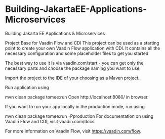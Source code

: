 # Building-JakartaEE-Applications-Microservices
Building Jakarta EE Applications &amp; Microservices

Project Base for Vaadin Flow and CDI
This project can be used as a starting point to create your own Vaadin Flow application with CDI. It contains all the necessary configuration and some placeholder files to get you started.

The best way to use it is via vaadin.com/start - you can get only the necessary parts and choose the package naming you want to use.

Import the project to the IDE of your choosing as a Maven project.

Run application using

mvn clean package tomee:run
Open http://localhost:8080/ in browser.

If you want to run your app locally in the production mode, run using

mvn clean package tomee:run -Pproduction
For documentation on using Vaadin Flow and CDI, visit vaadin.com/docs

For more information on Vaadin Flow, visit https://vaadin.com/flow.

